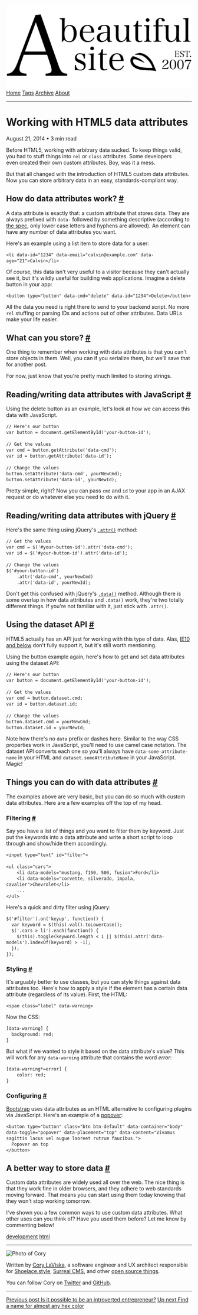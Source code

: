 <a href="../../index.html" class="header-link"><img src="../../images/logos/wordmark.svg" alt="A Beautiful Site" class="wordmark" /></a> <a href="../../index.html" class="nav-item">Home</a> <a href="../../tags/index.html" class="nav-item">Tags</a> <a href="../index.html" class="nav-item">Archive</a> <a href="../../about/index.html" class="nav-item">About</a>

------------------------------------------------------------------------

Working with HTML5 data attributes
==================================

August 21, 2014 • 3 min read

Before HTML5, working with arbitrary data sucked. To keep things valid, you had to stuff things into `rel` or `class` attributes. Some developers even created their own custom attributes. Boy, was it a mess.

But that all changed with the introduction of HTML5 custom data attributes. Now you can store arbitrary data in an easy, standards-compliant way.

How do data attributes work? <a href="#how-do-data-attributes-work%3F" class="direct-link">#</a>
------------------------------------------------------------------------------------------------

A data attribute is exactly that: a custom attribute that stores data. They are always prefixed with `data-` followed by something descriptive (according to [the spec](http://www.w3.org/html/wg/drafts/html/master/dom.html#custom-data-attribute), only lower case letters and hyphens are allowed). An element can have any number of data attributes you want.

Here's an example using a list item to store data for a user:

    <li data-id="1234" data-email="calvin@example.com" data-age="21">Calvin</li>

Of course, this data isn't very useful to a visitor because they can't actually see it, but it's wildly useful for building web applications. Imagine a delete button in your app:

    <button type="button" data-cmd="delete" data-id="1234">Delete</button>

All the data you need is right there to send to your backend script. No more `rel` stuffing or parsing IDs and actions out of other attributes. Data URLs make your life easier.

What can you store? <a href="#what-can-you-store%3F" class="direct-link">#</a>
------------------------------------------------------------------------------

One thing to remember when working with data attributes is that you can't store objects in them. Well, you can if you serialize them, but we'll save that for another post.

For now, just know that you're pretty much limited to storing strings.

Reading/writing data attributes with JavaScript <a href="#reading%2Fwriting-data-attributes-with-javascript" class="direct-link">#</a>
--------------------------------------------------------------------------------------------------------------------------------------

Using the delete button as an example, let's look at how we can access this data with JavaScript.

    // Here's our button
    var button = document.getElementById('your-button-id');

    // Get the values
    var cmd = button.getAttribute('data-cmd');
    var id = button.getAttribute('data-id');

    // Change the values
    button.setAttribute('data-cmd', yourNewCmd);
    button.setAttribute('data-id', yourNewId);

Pretty simple, right? Now you can pass `cmd` and `id` to your app in an AJAX request or do whatever else you need to do with it.

Reading/writing data attributes with jQuery <a href="#reading%2Fwriting-data-attributes-with-jquery" class="direct-link">#</a>
------------------------------------------------------------------------------------------------------------------------------

Here's the same thing using jQuery's [`.attr()`](http://api.jquery.com/attr/) method:

    // Get the values
    var cmd = $('#your-button-id').attr('data-cmd');
    var id = $('#your-button-id').attr('data-id');

    // Change the values
    $('#your-button-id')
        .attr('data-cmd', yourNewCmd)
        .attr('data-id', yourNewId);

Don't get this confused with jQuery's [`.data()`](http://api.jquery.com/data/) method. Although there is some overlap in how data attributes and `.data()` work, they're two totally different things. If you're not familiar with it, just stick with `.attr()`.

Using the dataset API <a href="#using-the-dataset-api" class="direct-link">#</a>
--------------------------------------------------------------------------------

HTML5 actually has an API just for working with this type of data. Alas, [IE10 and below](http://caniuse.com/#feat=dataset) don't fully support it, but it's still worth mentioning.

Using the button example again, here's how to get and set data attributes using the dataset API:

    // Here's our button
    var button = document.getElementById('your-button-id');

    // Get the values
    var cmd = button.dataset.cmd;
    var id = button.dataset.id;

    // Change the values
    button.dataset.cmd = yourNewCmd;
    button.dataset.id = yourNewId;

Note how there's no `data` prefix or dashes here. Similar to the way CSS properties work in JavaScript, you'll need to use camel case notation. The dataset API converts each one so you'll always have `data-some-attribute-name` in your HTML and `dataset.someAttributeName` in your JavaScript. Magic!

Things you can do with data attributes <a href="#things-you-can-do-with-data-attributes" class="direct-link">#</a>
------------------------------------------------------------------------------------------------------------------

The examples above are very basic, but you can do so much with custom data attributes. Here are a few examples off the top of my head.

### Filtering <a href="#filtering" class="direct-link">#</a>

Say you have a list of things and you want to filter them by keyword. Just put the keywords into a data attribute and write a short script to loop through and show/hide them accordingly.

    <input type="text" id="filter">

    <ul class="cars">
        <li data-models="mustang, f150, 500, fusion">Ford</li>
        <li data-models="corvette, silverado, impala, cavalier">Chevrolet</li>
        ...
    </ul>

Here's a quick and dirty filter using jQuery:

    $('#filter').on('keyup', function() {
      var keyword = $(this).val().toLowerCase();
      $('.cars > li').each(function() {
        $(this).toggle(keyword.length < 1 || $(this).attr('data-models').indexOf(keyword) > -1);
      });
    });

### Styling <a href="#styling" class="direct-link">#</a>

It's arguably better to use classes, but you can style things against data attributes too. Here's how to apply a style if the element has a certain data attribute (regardless of its value). First, the HTML:

    <span class="label" data-warning>

Now the CSS:

    [data-warning] {
      background: red;
    }

But what if we wanted to style it based on the data attribute's value? This will work for any `data-warning` attribute that contains the word *error*:

    [data-warning*=error] {
        color: red;
    }

### Configuring <a href="#configuring" class="direct-link">#</a>

[Bootstrap](http://getbootstrap.com/) uses data attributes as an HTML alternative to configuring plugins via JavaScript. Here's an example of a [popover](http://getbootstrap.com/javascript/#popovers):

    <button type="button" class="btn btn-default" data-container="body" data-toggle="popover" data-placement="top" data-content="Vivamus sagittis lacus vel augue laoreet rutrum faucibus.">
      Popover on top
    </button>

A better way to store data <a href="#a-better-way-to-store-data" class="direct-link">#</a>
------------------------------------------------------------------------------------------

Custom data attributes are widely used all over the web. The nice thing is that they work fine in older browsers, and they adhere to web standards moving forward. That means you can start using them today knowing that they won't stop working tomorrow.

I've shown you a few common ways to use custom data attributes. What other uses can you think of? Have you used them before? Let me know by commenting below!

<a href="../../tags/development/index.html" class="post-tag">development</a> <a href="../../tags/html/index.html" class="post-tag">html</a>

------------------------------------------------------------------------

<img src="http://0.gravatar.com/avatar/bf1b3b95fd5b096a3592247c29667b33?s=512" alt="Photo of Cory" class="avatar avatar-small" />

Written by [Cory LaViska](../../index-4.html), a software engineer and UX architect responsible for [Shoelace.style](https://shoelace.style/), [Surreal CMS](https://www.surrealcms.com/), and other [open source things](https://github.com/claviska).

You can follow Cory on [Twitter](https://twitter.com/bgooonz) and [GitHub](https://github.com/claviska).

------------------------------------------------------------------------

<a href="../is-it-possible-to-be-an-introverted-entrepreneur/index.html" class="post-nav-previous"><span class="small">Previous post</span> Is it possible to be an introverted entrepreneur?</a> <a href="../find-a-name-for-almost-any-hex-color/index.html" class="post-nav-next"><span class="small">Up next</span> Find a name for almost any hex color</a>

